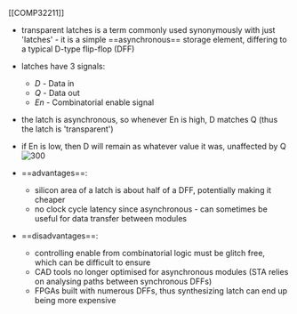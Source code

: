 [[COMP32211]]

- transparent latches is a term commonly used synonymously with just 'latches' - it is a simple ==asynchronous== storage element, differing to a typical D-type flip-flop (DFF)
- latches have 3 signals:
	- $D$ - Data in 
	- $Q$ - Data out
	- $En$ - Combinatorial enable signal
- the latch is asynchronous, so whenever En is high, D matches Q (thus the latch is 'transparent')
- if En is low, then D will remain as whatever value it was, unaffected by Q
![300](https://i.imgur.com/D9aHbfv.png)

- ==advantages==:
	- silicon area of a latch is about half of a DFF, potentially making it cheaper
	- no clock cycle latency since asynchronous - can sometimes be useful for data transfer between modules
- ==disadvantages==:
	- controlling enable from combinatorial logic must be glitch free, which can be difficult to ensure
	- CAD tools no longer optimised for asynchronous modules (STA relies on analysing paths between synchronous DFFs)
	- FPGAs built with numerous DFFs, thus synthesizing latch can end up being more expensive